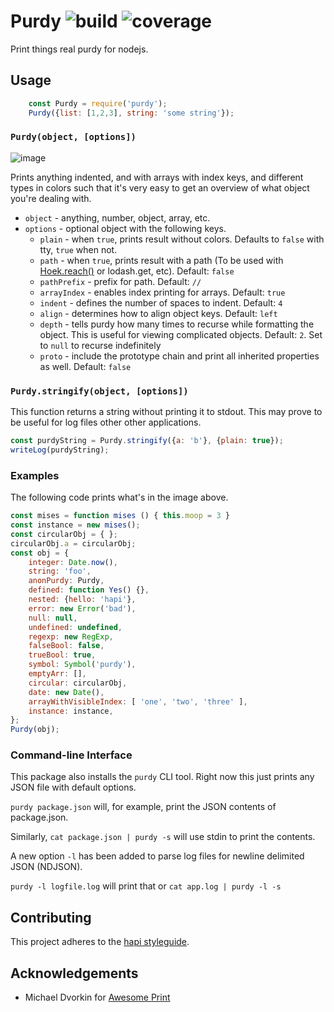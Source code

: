 # Purdy ![build](https://travis-ci.org/danielb2/purdy.js.svg) ![coverage](https://img.shields.io/badge/coverage-100%25-green.svg)

Print things real purdy for nodejs.

## Usage

```javascript
    const Purdy = require('purdy');
    Purdy({list: [1,2,3], string: 'some string'});
```

### `Purdy(object, [options])`

![image](https://github.com/danielb2/purdy/raw/master/example.png)

Prints anything indented, and with arrays with index keys, and different
types in colors such that it's very easy to get an overview of what object
you're dealing with.

* `object` - anything, number, object, array, etc.
* `options` - optional object with the following keys.
    * `plain` - when `true`, prints result without colors. Defaults to `false` with tty, `true` when not.
    * `path` - when `true`, prints result with a path (To be used with [Hoek.reach()](https://github.com/spumko/hoek#reachobj-chain-options) or lodash.get, etc). Default: `false`
    * `pathPrefix` - prefix for path. Default: `// `
    * `arrayIndex` - enables index printing for arrays. Default: `true`
    * `indent` - defines the number of spaces to indent. Default: `4`
    * `align` - determines how to align object keys. Default: `left`
    * `depth` - tells purdy how many times to recurse while formatting the object. This is useful for viewing complicated objects. Default: `2`. Set to `null` to recurse indefinitely
    * `proto` - include the prototype chain and print all inherited properties as well. Default: `false`


### `Purdy.stringify(object, [options])`

This function returns a string without printing it to stdout. This may prove
to be useful for log files other other applications.

``` javascript
const purdyString = Purdy.stringify({a: 'b'}, {plain: true});
writeLog(purdyString);
```

### Examples

The following code prints what's in the image above.

``` javascript
const mises = function mises () { this.moop = 3 }
const instance = new mises();
const circularObj = { };
circularObj.a = circularObj;
const obj = {
    integer: Date.now(),
    string: 'foo',
    anonPurdy: Purdy,
    defined: function Yes() {},
    nested: {hello: 'hapi'},
    error: new Error('bad'),
    null: null,
    undefined: undefined,
    regexp: new RegExp,
    falseBool: false,
    trueBool: true,
    symbol: Symbol('purdy'),
    emptyArr: [],
    circular: circularObj,
    date: new Date(),
    arrayWithVisibleIndex: [ 'one', 'two', 'three' ],
    instance: instance,
};
Purdy(obj);

```


### Command-line Interface

This package also installs the `purdy` CLI tool. Right now this just prints
any JSON file with default options.

`purdy package.json` will, for example, print the JSON contents of
package.json.

Similarly, `cat package.json | purdy -s`  will use stdin to print the contents.

A new option `-l` has been added to parse log files for newline delimited JSON (NDJSON).

`purdy -l logfile.log` will print that or `cat app.log | purdy -l -s`

## Contributing

This project adheres to the [hapi styleguide](https://github.com/hapijs/contrib/blob/master/Style.md).

## Acknowledgements
* Michael Dvorkin for [Awesome Print]

[Awesome Print]: https://github.com/michaeldv/awesome_print
